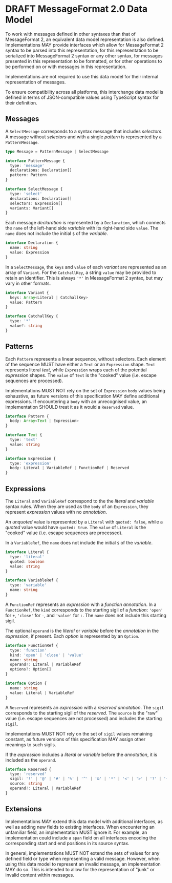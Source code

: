 # DRAFT MessageFormat 2.0 Data Model

To work with messages defined in other syntaxes than that of MessageFormat 2,
an equivalent data model representation is also defined.
Implementations MAY provide interfaces which allow
for MessageFormat 2 syntax to be parsed into this representation,
for this representation to be serialized into MessageFormat 2 syntax
or any other syntax,
for messages presented in this representation to be formatted,
or for other operations to be performed on or with messages in this representation.

Implementations are not required to use this data model for their internal representation of messages.

To ensure compatibility across all platforms,
this interchange data model is defined in terms of JSON-compatible values
using TypeScript syntax for their definition.

## Messages

A `SelectMessage` corresponds to a syntax message that includes _selectors_.
A message without _selectors_ and with a single _pattern_ is represented by a `PatternMessage`.

```ts
type Message = PatternMessage | SelectMessage

interface PatternMessage {
  type: 'message'
  declarations: Declaration[]
  pattern: Pattern
}

interface SelectMessage {
  type: 'select'
  declarations: Declaration[]
  selectors: Expression[]
  variants: Variant[]
}
```

Each message _declaration_ is represented by a `Declaration`,
which connects the `name` of the left-hand side _variable_
with its right-hand side `value`.
The `name` does not include the initial `$` of the _variable_.

```ts
interface Declaration {
  name: string
  value: Expression
}
```

In a `SelectMessage`,
the `keys` and `value` of each _variant_ are represented as an array of `Variant`.
For the `CatchallKey`, a string `value` may be provided to retain an identifier.
This is always `'*'` in MessageFormat 2 syntax, but may vary in other formats.

```ts
interface Variant {
  keys: Array<Literal | CatchallKey>
  value: Pattern
}

interface CatchallKey {
  type: '*'
  value?: string
}
```

## Patterns

Each `Pattern` represents a linear sequence, without selectors.
Each element of the sequence MUST have either a `Text` or an `Expression` shape.
`Text` represents literal _text_,
while `Expression` wraps each of the potential _expression_ shapes.
The `value` of `Text` is the "cooked" value (i.e. escape sequences are processed).

Implementations MUST NOT rely on the set of `Expression` `body` values being exhaustive,
as future versions of this specification MAY define additional expressions.
If encountering a `body` with an unrecognised value,
an implementation SHOULD treat it as it would a `Reserved` value.

```ts
interface Pattern {
  body: Array<Text | Expression>
}

interface Text {
  type: 'text'
  value: string
}

interface Expression {
  type: 'expression'
  body: Literal | VariableRef | FunctionRef | Reserved
}
```

## Expressions

The `Literal` and `VariableRef` correspond to the the _literal_ and _variable_ syntax rules.
When they are used as the `body` of an `Expression`,
they represent _expression_ values with no _annotation_.

An _unquoted_ value is represented by a `Literal` with `quoted: false`,
while a _quoted_ value would have `quoted: true`.
The `value` of `Literal` is the "cooked" value (i.e. escape sequences are processed).

In a `VariableRef`, the `name` does not include the initial `$` of the _variable_.

```ts
interface Literal {
  type: 'literal'
  quoted: boolean
  value: string
}

interface VariableRef {
  type: 'variable'
  name: string
}
```

A `FunctionRef` represents an _expression_ with a _function_ _annotation_.
In a `FunctionRef`,
the `kind` corresponds to the starting sigil of a _function_:
`'open'` for `+`, `'close'` for `-`, and `'value'` for `:`.
The `name` does not include this starting sigil.

The optional `operand` is the _literal_ or _variable_
before the _annotation_ in the _expression_, if present.
Each _option_ is represented by an `Option`.

```ts
interface FunctionRef {
  type: 'function'
  kind: 'open' | 'close' | 'value'
  name: string
  operand?: Literal | VariableRef
  options?: Option[]
}

interface Option {
  name: string
  value: Literal | VariableRef
}
```

A `Reserved` represents an _expression_ with a _reserved_ _annotation_.
The `sigil` corresponds to the starting sigil of the _reserved_.
The `source` is the "raw" value (i.e. escape sequences are not processed)
and includes the starting `sigil`.

Implementations MUST NOT rely on the set of `sigil` values remaining constant,
as future versions of this specification MAY assign other meanings to such sigils.

If the _expression_ includes a _literal_ or _variable_ before the _annotation_,
it is included as the `operand`.

```ts
interface Reserved {
  type: 'reserved'
  sigil: '!' | '@' | '#' | '%' | '^' | '&' | '*' | '<' | '>' | '?' | '~'
  source: string
  operand?: Literal | VariableRef
}
```

## Extensions

Implementations MAY extend this data model with additional interfaces,
as well as adding new fields to existing interfaces.
When encountering an unfamiliar field, an implementation MUST ignore it.
For example, an implementation could include a `span` field on all interfaces
encoding the corresponding start and end positions in its source syntax.

In general,
implementations MUST NOT extend the sets of values for any defined field or type
when representing a valid message.
However, when using this data model to represent an invalid message,
an implementation MAY do so.
This is intended to allow for the representation of "junk" or invalid content within messages.
